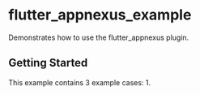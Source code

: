 # flutter_appnexus_example

Demonstrates how to use the flutter_appnexus plugin.

## Getting Started

This example contains 3 example cases:
1. 

